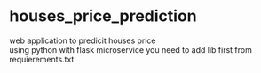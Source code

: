 # houses_price_prediction
web application to predicit houses price  
using python with flask microservice
you need to add lib first from requierements.txt
